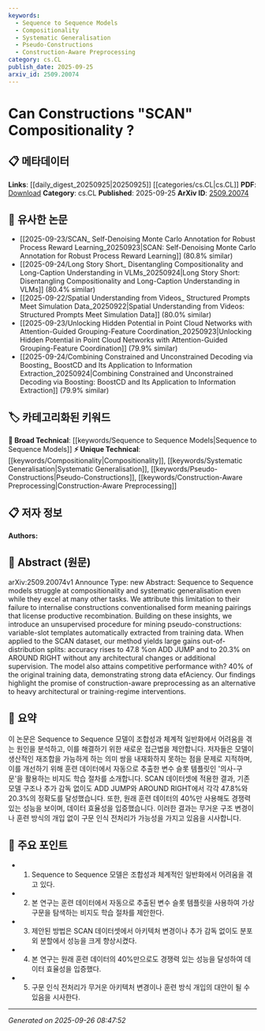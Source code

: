 ```yaml
---
keywords:
  - Sequence to Sequence Models
  - Compositionality
  - Systematic Generalisation
  - Pseudo-Constructions
  - Construction-Aware Preprocessing
category: cs.CL
publish_date: 2025-09-25
arxiv_id: 2509.20074
---
```


<!-- KEYWORD_LINKING_METADATA:
{
  "processed_timestamp": "2025-09-26T08:47:52.710765",
  "vocabulary_version": "1.0",
  "selected_keywords": [
    "Sequence to Sequence Models",
    "Compositionality",
    "Systematic Generalisation",
    "Pseudo-Constructions",
    "Construction-Aware Preprocessing"
  ],
  "rejected_keywords": [],
  "similarity_scores": {
    "Sequence to Sequence Models": 0.78,
    "Compositionality": 0.85,
    "Systematic Generalisation": 0.82,
    "Pseudo-Constructions": 0.8,
    "Construction-Aware Preprocessing": 0.83
  },
  "extraction_method": "AI_prompt_based",
  "budget_applied": true,
  "candidates_json": {
    "candidates": [
      {
        "surface": "Sequence to Sequence models",
        "canonical": "Sequence to Sequence Models",
        "aliases": [
          "Seq2Seq"
        ],
        "category": "broad_technical",
        "rationale": "Essential for understanding the limitations in compositionality discussed in the paper.",
        "novelty_score": 0.45,
        "connectivity_score": 0.88,
        "specificity_score": 0.65,
        "link_intent_score": 0.78
      },
      {
        "surface": "compositionality",
        "canonical": "Compositionality",
        "aliases": [],
        "category": "unique_technical",
        "rationale": "Central theme of the paper, focusing on the ability to recombine learned elements.",
        "novelty_score": 0.72,
        "connectivity_score": 0.7,
        "specificity_score": 0.8,
        "link_intent_score": 0.85
      },
      {
        "surface": "systematic generalisation",
        "canonical": "Systematic Generalisation",
        "aliases": [
          "systematic generalization"
        ],
        "category": "unique_technical",
        "rationale": "Key aspect of the paper's focus on model limitations and improvements.",
        "novelty_score": 0.68,
        "connectivity_score": 0.75,
        "specificity_score": 0.78,
        "link_intent_score": 0.82
      },
      {
        "surface": "pseudo-constructions",
        "canonical": "Pseudo-Constructions",
        "aliases": [],
        "category": "unique_technical",
        "rationale": "Introduces a novel concept for improving model performance.",
        "novelty_score": 0.85,
        "connectivity_score": 0.6,
        "specificity_score": 0.82,
        "link_intent_score": 0.8
      },
      {
        "surface": "construction-aware preprocessing",
        "canonical": "Construction-Aware Preprocessing",
        "aliases": [],
        "category": "unique_technical",
        "rationale": "Proposed as an alternative to architectural changes, highlighting a novel approach.",
        "novelty_score": 0.78,
        "connectivity_score": 0.65,
        "specificity_score": 0.79,
        "link_intent_score": 0.83
      }
    ],
    "ban_list_suggestions": [
      "method",
      "performance",
      "accuracy"
    ]
  },
  "decisions": [
    {
      "candidate_surface": "Sequence to Sequence models",
      "resolved_canonical": "Sequence to Sequence Models",
      "decision": "linked",
      "scores": {
        "novelty": 0.45,
        "connectivity": 0.88,
        "specificity": 0.65,
        "link_intent": 0.78
      }
    },
    {
      "candidate_surface": "compositionality",
      "resolved_canonical": "Compositionality",
      "decision": "linked",
      "scores": {
        "novelty": 0.72,
        "connectivity": 0.7,
        "specificity": 0.8,
        "link_intent": 0.85
      }
    },
    {
      "candidate_surface": "systematic generalisation",
      "resolved_canonical": "Systematic Generalisation",
      "decision": "linked",
      "scores": {
        "novelty": 0.68,
        "connectivity": 0.75,
        "specificity": 0.78,
        "link_intent": 0.82
      }
    },
    {
      "candidate_surface": "pseudo-constructions",
      "resolved_canonical": "Pseudo-Constructions",
      "decision": "linked",
      "scores": {
        "novelty": 0.85,
        "connectivity": 0.6,
        "specificity": 0.82,
        "link_intent": 0.8
      }
    },
    {
      "candidate_surface": "construction-aware preprocessing",
      "resolved_canonical": "Construction-Aware Preprocessing",
      "decision": "linked",
      "scores": {
        "novelty": 0.78,
        "connectivity": 0.65,
        "specificity": 0.79,
        "link_intent": 0.83
      }
    }
  ]
}
-->

# Can Constructions "SCAN" Compositionality ?

## 📋 메타데이터

**Links**: [[daily_digest_20250925|20250925]] [[categories/cs.CL|cs.CL]]
**PDF**: [Download](https://arxiv.org/pdf/2509.20074.pdf)
**Category**: cs.CL
**Published**: 2025-09-25
**ArXiv ID**: [2509.20074](https://arxiv.org/abs/2509.20074)

## 🔗 유사한 논문
- [[2025-09-23/SCAN_ Self-Denoising Monte Carlo Annotation for Robust Process Reward Learning_20250923|SCAN: Self-Denoising Monte Carlo Annotation for Robust Process Reward Learning]] (80.8% similar)
- [[2025-09-24/Long Story Short_ Disentangling Compositionality and Long-Caption Understanding in VLMs_20250924|Long Story Short: Disentangling Compositionality and Long-Caption Understanding in VLMs]] (80.4% similar)
- [[2025-09-22/Spatial Understanding from Videos_ Structured Prompts Meet Simulation Data_20250922|Spatial Understanding from Videos: Structured Prompts Meet Simulation Data]] (80.0% similar)
- [[2025-09-23/Unlocking Hidden Potential in Point Cloud Networks with Attention-Guided Grouping-Feature Coordination_20250923|Unlocking Hidden Potential in Point Cloud Networks with Attention-Guided Grouping-Feature Coordination]] (79.9% similar)
- [[2025-09-24/Combining Constrained and Unconstrained Decoding via Boosting_ BoostCD and Its Application to Information Extraction_20250924|Combining Constrained and Unconstrained Decoding via Boosting: BoostCD and Its Application to Information Extraction]] (79.9% similar)

## 🏷️ 카테고리화된 키워드
**🧠 Broad Technical**: [[keywords/Sequence to Sequence Models|Sequence to Sequence Models]]
**⚡ Unique Technical**: [[keywords/Compositionality|Compositionality]], [[keywords/Systematic Generalisation|Systematic Generalisation]], [[keywords/Pseudo-Constructions|Pseudo-Constructions]], [[keywords/Construction-Aware Preprocessing|Construction-Aware Preprocessing]]

## 📋 저자 정보

**Authors:** 

## 📄 Abstract (원문)

arXiv:2509.20074v1 Announce Type: new 
Abstract: Sequence to Sequence models struggle at compositionality and systematic generalisation even while they excel at many other tasks. We attribute this limitation to their failure to internalise constructions conventionalised form meaning pairings that license productive recombination. Building on these insights, we introduce an unsupervised procedure for mining pseudo-constructions: variable-slot templates automatically extracted from training data. When applied to the SCAN dataset, our method yields large gains out-of-distribution splits: accuracy rises to 47.8 %on ADD JUMP and to 20.3% on AROUND RIGHT without any architectural changes or additional supervision. The model also attains competitive performance with? 40% of the original training data, demonstrating strong data efAciency. Our findings highlight the promise of construction-aware preprocessing as an alternative to heavy architectural or training-regime interventions.

## 📝 요약

이 논문은 Sequence to Sequence 모델이 조합성과 체계적 일반화에서 어려움을 겪는 원인을 분석하고, 이를 해결하기 위한 새로운 접근법을 제안합니다. 저자들은 모델이 생산적인 재조합을 가능하게 하는 의미 쌍을 내재화하지 못하는 점을 문제로 지적하며, 이를 개선하기 위해 훈련 데이터에서 자동으로 추출한 변수 슬롯 템플릿인 '의사-구문'을 활용하는 비지도 학습 절차를 소개합니다. SCAN 데이터셋에 적용한 결과, 기존 모델 구조나 추가 감독 없이도 ADD JUMP와 AROUND RIGHT에서 각각 47.8%와 20.3%의 정확도를 달성했습니다. 또한, 원래 훈련 데이터의 40%만 사용해도 경쟁력 있는 성능을 보이며, 데이터 효율성을 입증했습니다. 이러한 결과는 무거운 구조 변경이나 훈련 방식의 개입 없이 구문 인식 전처리가 가능성을 가지고 있음을 시사합니다.

## 🎯 주요 포인트

- 1. Sequence to Sequence 모델은 조합성과 체계적인 일반화에서 어려움을 겪고 있다.
- 2. 본 연구는 훈련 데이터에서 자동으로 추출된 변수 슬롯 템플릿을 사용하여 가상 구문을 탐색하는 비지도 학습 절차를 제안한다.
- 3. 제안된 방법은 SCAN 데이터셋에서 아키텍처 변경이나 추가 감독 없이도 분포 외 분할에서 성능을 크게 향상시켰다.
- 4. 본 연구는 원래 훈련 데이터의 40%만으로도 경쟁력 있는 성능을 달성하여 데이터 효율성을 입증했다.
- 5. 구문 인식 전처리가 무거운 아키텍처 변경이나 훈련 방식 개입의 대안이 될 수 있음을 시사한다.


---

*Generated on 2025-09-26 08:47:52*